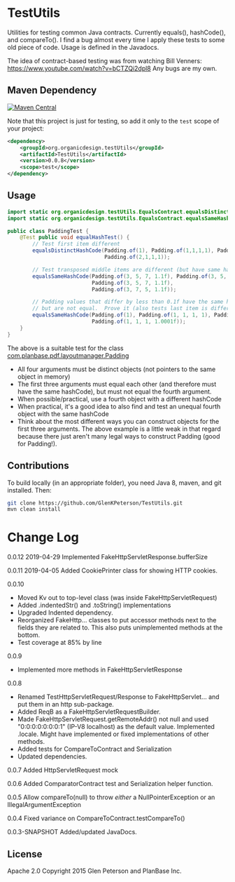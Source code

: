 # TestUtils
Utilities for testing common Java contracts.  Currently equals(), hashCode(), and compareTo().
I find a bug almost every time I apply these tests to some old piece of code.  Usage is defined in the Javadocs.

The idea of contract-based testing was from watching Bill Venners:
https://www.youtube.com/watch?v=bCTZQi2dpl8
Any bugs are my own.

## Maven Dependency
[![Maven Central](https://maven-badges.herokuapp.com/maven-central/org.organicdesign.testUtils/TestUtils/badge.svg)](https://maven-badges.herokuapp.com/maven-central/org.organicdesign.testUtils/TestUtils)

Note that this project is just for testing, so add it only to the `test` scope of your project:
```xml
<dependency>
	<groupId>org.organicdesign.testUtils</groupId>
	<artifactId>TestUtils</artifactId>
	<version>0.0.8</version>
	<scope>test</scope>
</dependency>
```

## Usage
```java
import static org.organicdesign.testUtils.EqualsContract.equalsDistinctHashCode;
import static org.organicdesign.testUtils.EqualsContract.equalsSameHashCode;

public class PaddingTest {
    @Test public void equalHashTest() {
        // Test first item different
        equalsDistinctHashCode(Padding.of(1), Padding.of(1,1,1,1), Padding.of(1),
                               Padding.of(2,1,1,1));

        // Test transposed middle items are different (but have same hashcode)
        equalsSameHashCode(Padding.of(3, 5, 7, 1.1f), Padding.of(3, 5, 7, 1.1f),
                           Padding.of(3, 5, 7, 1.1f),
                           Padding.of(3, 7, 5, 1.1f));

        // Padding values that differ by less than 0.1f have the same hashcode
        // but are not equal.  Prove it (also tests last item is different):
        equalsSameHashCode(Padding.of(1), Padding.of(1, 1, 1, 1), Padding.of(1),
                           Padding.of(1, 1, 1, 1.0001f));
    }
}
```

The above is a suitable test for the class [com.planbase.pdf.layoutmanager.Padding](https://github.com/GlenKPeterson/PdfLayoutManager/blob/master/src/main/java/com/planbase/pdf/layoutmanager/Padding.java)

* All four arguments must be distinct objects (not pointers to the same object in memory)
* The first three arguments must equal each other (and therefore must have the same hashCode), but must not equal the fourth argument.
* When possible/practical, use a fourth object with a different hashCode
* When practical, it's a good idea to also find and test an unequal fourth object with the same hashCode
* Think about the most different ways you can construct objects for the first three arguments.  The above example is a little weak in that regard because there just aren't many legal ways to construct Padding (good for Padding!).

## Contributions
To build locally (in an appropriate folder), you need Java 8, maven, and git installed.  Then:
```bash
git clone https://github.com/GlenKPeterson/TestUtils.git
mvn clean install
```

# Change Log
0.0.12 2019-04-29
Implemented FakeHttpServletResponse.bufferSize

0.0.11 2019-04-05
Added CookiePrinter class for showing HTTP cookies.

0.0.10
 - Moved Kv out to top-level class (was inside FakeHttpServletRequest)
 - Added .indentedStr() and .toString() implementations
 - Upgraded Indented dependency.
 - Reorganized FakeHttp... classes to put accessor methods next to the fields they are related to.
 This also puts unimplemented methods at the bottom.
 - Test coverage at 85% by line

0.0.9
 - Implemented more methods in FakeHttpServletResponse

0.0.8
 - Renamed TestHttpServletRequest/Response to FakeHttpServlet... and put them in an http sub-package.
 - Added ReqB as a FakeHttpServletRequestBuilder.
 - Made FakeHttpServletRequest.getRemoteAddr() not null and used "0:0:0:0:0:0:0:1" (IP-V8 localhost) as the default value.
 Implemented .locale.  Might have implemented or fixed implementations of other methods.
 - Added tests for CompareToContract and Serialization
 - Updated dependencies.

0.0.7 Added HttpServletRequest mock

0.0.6 Added ComparatorContract test and Serialization helper function.

0.0.5 Allow compareTo(null) to throw *either* a NullPointerException or an IllegalArgumentException

0.0.4 Fixed variance on CompareToContract.testCompareTo()

0.0.3-SNAPSHOT Added/updated JavaDocs.

## License
Apache 2.0 Copyright 2015 Glen Peterson and PlanBase Inc.
